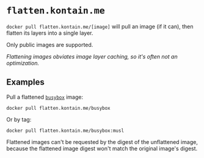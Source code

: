 # `flatten.kontain.me`

`docker pull flatten.kontain.me/[image]` will pull an image (if it can), then
flatten its layers into a single layer.

Only public images are supported.

_Flattening images obviates image layer caching, so it's often not an
optimization._

## Examples

Pull a flattened [`busybox`](https://hub.docker.com/_/busybox) image:

```
docker pull flatten.kontain.me/busybox
```

Or by tag:

```
docker pull flatten.kontain.me/busybox:musl
```

Flattened images can't be requested by the digest of the unflattened image, because the flattened image digest won't match the original image's digest.

